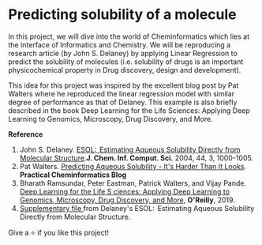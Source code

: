 # Predicting solubility of a molecule

In this project, we will dive into the world of Cheminformatics which lies at the interface of Informatics and Chemistry. We will be reproducing a research article (by John S. Delaney) by applying Linear Regression to predict the solubility of molecules (i.e. solubility of drugs is an important physicochemical property in Drug discovery, design and development).

This idea for this project was inspired by the excellent blog post by Pat Walters where he reproduced the linear regression model with similar degree of performance as that of Delaney. This example is also briefly described in the book Deep Learning for the Life Sciences: Applying Deep Learning to Genomics, Microscopy, Drug Discovery, and More.


**Reference**


1.   John S. Delaney. [ESOL:  Estimating Aqueous Solubility Directly from Molecular Structure](https://pubs.acs.org/doi/10.1021/ci034243x).**J. Chem. Inf. Comput. Sci.** 2004, 44, 3, 1000-1005.
2.   Pat Walters. [Predicting Aqueous Solubility - It's Harder Than It Looks](http://practicalcheminformatics.blogspot.com/2018/09/predicting-aqueous-solubility-its.html). **Practical Cheminformatics Blog**
3.   Bharath Ramsundar, Peter Eastman, Patrick Walters, and Vijay Pande. [Deep Learning for the Life S ciences: Applying Deep Learning to Genomics, Microscopy, Drug Discovery, and More,](https://learning.oreilly.com/library/view/deep-learning-for/9781492039822/) **O'Reilly**, 2019.
4.  [Supplementary file ](https://pubs.acs.org/doi/10.1021/ci034243x)from Delaney's ESOL:  Estimating Aqueous Solubility Directly from Molecular Structure.



Give a ⭐️ if you like this project!
